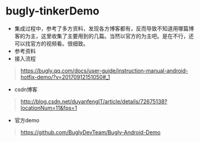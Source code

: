 # bugly-tinkerDemo
- 集成过程中，参考了多方资料，发现各方博客都有，反而导致不知道用哪篇博客的为主，这里收集了主要用到的几篇。当然以官方的为主吧。是在不行，还可以找官方的视频看。很细致。
- 参考资料
- 接入流程
>https://bugly.qq.com/docs/user-guide/instruction-manual-android-hotfix-demo/?v=20170912151050#_1

- csdn博客
>http://blog.csdn.net/duyanfengIT/article/details/72675138?locationNum=11&fps=1

- 官方demo
>https://github.com/BuglyDevTeam/Bugly-Android-Demo